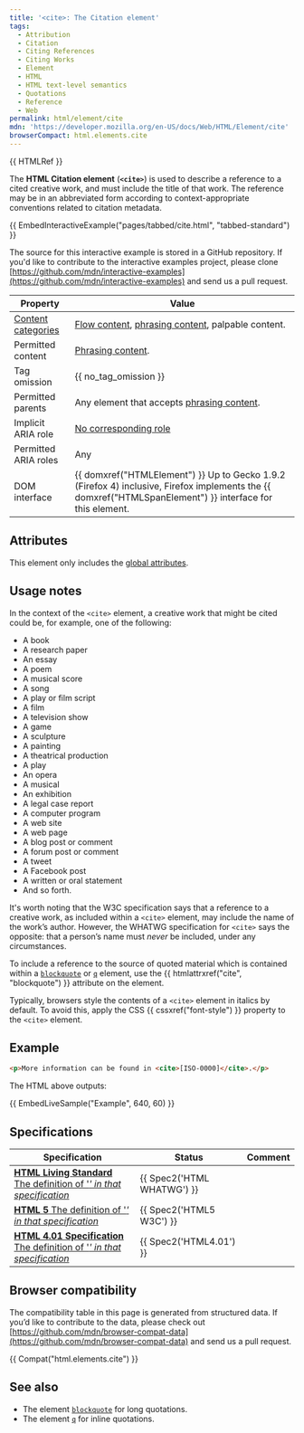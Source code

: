 ```yaml
---
title: '<cite>: The Citation element'
tags:
  - Attribution
  - Citation
  - Citing References
  - Citing Works
  - Element
  - HTML
  - HTML text-level semantics
  - Quotations
  - Reference
  - Web
permalink: html/element/cite
mdn: 'https://developer.mozilla.org/en-US/docs/Web/HTML/Element/cite'
browserCompact: html.elements.cite
---
```

{{ HTMLRef }}

The **HTML Citation element** (**`<cite>`**) is used to describe a reference to a cited creative work, and must include the title of that work. The reference may be in an abbreviated form according to context-appropriate conventions related to citation metadata.

{{ EmbedInteractiveExample("pages/tabbed/cite.html", "tabbed-standard") }}

The source for this interactive example is stored in a GitHub repository. If you'd like to contribute to the interactive examples project, please clone [https://github.com/mdn/interactive-examples](https://github.com/mdn/interactive-examples) and send us a pull request.

| Property | Value |
| --- | --- |
| [Content categories](/html/content_categories) | [Flow content](/html/content_categories#flow_content), [phrasing content](/html/content_categories#phrasing_content), palpable content. |
| Permitted content | [Phrasing content](/html/content_categories#phrasing_content). |
| Tag omission | {{ no_tag_omission }} |
| Permitted parents | Any element that accepts [phrasing content](/html/content_categories#phrasing_content). |
| Implicit ARIA role | [No corresponding role](https://www.w3.org/TR/html-aria/#dfn-no-corresponding-role) |
| Permitted ARIA roles | Any |
| DOM interface | {{ domxref("HTMLElement") }} Up to Gecko 1.9.2 (Firefox 4) inclusive, Firefox implements the {{ domxref("HTMLSpanElement") }} interface for this element. |

## Attributes

This element only includes the [global attributes](/html/global_attributes "HTML/Global attributes").

## Usage notes

In the context of the `<cite>` element, a creative work that might be cited could be, for example, one of the following:

-   A book
-   A research paper
-   An essay
-   A poem
-   A musical score
-   A song
-   A play or film script
-   A film
-   A television show
-   A game
-   A sculpture
-   A painting
-   A theatrical production
-   A play
-   An opera
-   A musical
-   An exhibition
-   A legal case report
-   A computer program
-   A web site
-   A web page
-   A blog post or comment
-   A forum post or comment
-   A tweet
-   A Facebook post
-   A written or oral statement
-   And so forth.

It's worth noting that the W3C specification says that a reference to a creative work, as included within a `<cite>` element, may include the name of the work’s author. However, the WHATWG specification for `<cite>` says the opposite: that a person’s name must _never_ be included, under any circumstances.

To include a reference to the source of quoted material which is contained within a [`blockquote`](/html/element/blockquote/) or [`q`](/html/element/q/) element, use the {{ htmlattrxref("cite", "blockquote") }} attribute on the element.

Typically, browsers style the contents of a `<cite>` element in italics by default. To avoid this, apply the CSS {{ cssxref("font-style") }} property to the `<cite>` element.

## Example

```html
<p>More information can be found in <cite>[ISO-0000]</cite>.</p>
```

The HTML above outputs:

{{ EmbedLiveSample("Example", 640, 60) }}

## Specifications

| Specification | Status | Comment |
| --- | --- | --- |
| [**HTML Living Standard** The definition of '<cite>' in that specification](https://html.spec.whatwg.org/multipage/semantics.html#the-cite-element) | {{ Spec2('HTML WHATWG') }} |  |
| [**HTML 5** The definition of '<cite>' in that specification](https://www.w3.org/TR/html52/textlevel-semantics.html#the-cite-element) | {{ Spec2('HTML5 W3C') }} |  |
| [**HTML 4.01 Specification** The definition of '<cite>' in that specification](https://www.w3.org/TR/html401/struct/text.html#h-9.2.1) | {{ Spec2('HTML4.01') }} |  |

## Browser compatibility

The compatibility table in this page is generated from structured data. If you’d like to contribute to the data, please check out [https://github.com/mdn/browser-compat-data](https://github.com/mdn/browser-compat-data) and send us a pull request.

{{ Compat("html.elements.cite") }}

## See also

-   The element [`blockquote`](/html/element/blockquote/) for long quotations.
-   The element [`q`](/html/element/q/) for inline quotations.